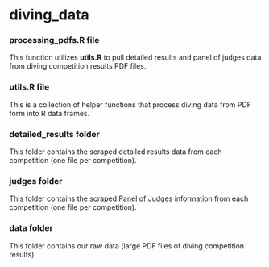 # diving_data

### processing_pdfs.R file
This function utilizes **utils.R** to pull detailed results and panel of judges data from diving competition results PDF files. 

### utils.R file
This is a collection of helper functions that process diving data from PDF form into R data frames.

### detailed_results folder
This folder contains the scraped detailed results data from each competition (one file per competition).

### judges folder
This folder contains the scraped Panel of Judges information from each competition (one file per competition).

### data folder
This folder contains our raw data (large PDF files of diving competition results)
